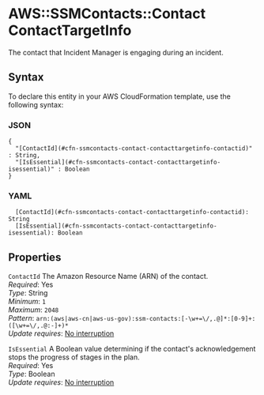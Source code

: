 # AWS::SSMContacts::Contact ContactTargetInfo<a name="aws-properties-ssmcontacts-contact-contacttargetinfo"></a>

The contact that Incident Manager is engaging during an incident\.

## Syntax<a name="aws-properties-ssmcontacts-contact-contacttargetinfo-syntax"></a>

To declare this entity in your AWS CloudFormation template, use the following syntax:

### JSON<a name="aws-properties-ssmcontacts-contact-contacttargetinfo-syntax.json"></a>

```
{
  "[ContactId](#cfn-ssmcontacts-contact-contacttargetinfo-contactid)" : String,
  "[IsEssential](#cfn-ssmcontacts-contact-contacttargetinfo-isessential)" : Boolean
}
```

### YAML<a name="aws-properties-ssmcontacts-contact-contacttargetinfo-syntax.yaml"></a>

```
  [ContactId](#cfn-ssmcontacts-contact-contacttargetinfo-contactid): String
  [IsEssential](#cfn-ssmcontacts-contact-contacttargetinfo-isessential): Boolean
```

## Properties<a name="aws-properties-ssmcontacts-contact-contacttargetinfo-properties"></a>

`ContactId` <a name="cfn-ssmcontacts-contact-contacttargetinfo-contactid"></a>
The Amazon Resource Name \(ARN\) of the contact\.  
_Required_: Yes  
_Type_: String  
_Minimum_: `1`  
_Maximum_: `2048`  
_Pattern_: `arn:(aws|aws-cn|aws-us-gov):ssm-contacts:[-\w+=\/,.@]*:[0-9]+:([\w+=\/,.@:-]+)*`  
_Update requires_: [No interruption](https://docs.aws.amazon.com/AWSCloudFormation/latest/UserGuide/using-cfn-updating-stacks-update-behaviors.html#update-no-interrupt)

`IsEssential` <a name="cfn-ssmcontacts-contact-contacttargetinfo-isessential"></a>
A Boolean value determining if the contact's acknowledgement stops the progress of stages in the plan\.  
_Required_: Yes  
_Type_: Boolean  
_Update requires_: [No interruption](https://docs.aws.amazon.com/AWSCloudFormation/latest/UserGuide/using-cfn-updating-stacks-update-behaviors.html#update-no-interrupt)
